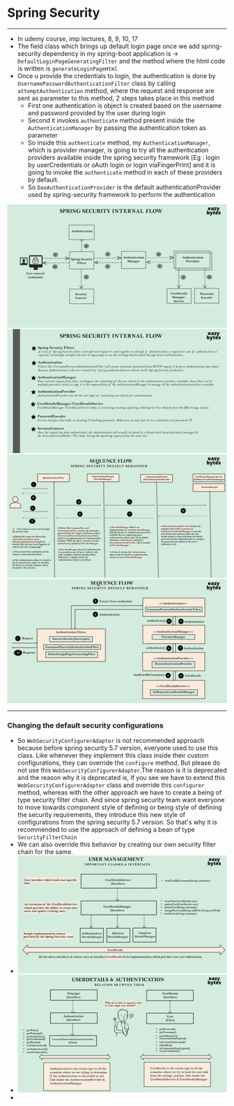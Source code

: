 # Spring Security

---
- In udemy course, imp lectures, 8, 9, 10, 17
- The field class which brings up default login page once we add spring-security dependency in my spring-boot application is -> `DefaultLoginPageGeneratingFilter` and the method where the html code is written is `generateLoginPageHtml`
- Once u provide the credentials to login, the authentication is done by `UsernamePasswordAuthenticationFilter` class by calling `attemptAuthentication` method, where the request and response are sent as parameter to this method, 2 steps takes place in this method
  - First one authentication is object is created based on the username and password provided by the user during login
  - Second it invokes `authenticate` method present inside the `AuthenticationManager` by passing the authentication token as parameter
  - So inside this `authenticate` method, my `AuthenticationManager`, which is provider manager, is going to try all the authentication providers available inside the spring security framework [Eg : login by userCredentials or oAuth login or login viaFingerPrint] and it is going  to invoke the `authenticate` method in each of these providers by default.
  - So `DaoAuthenticationProvider` is the default authenticationProvider used by spring-security framework to perform the authentication

![img.png](img.png)
![img_1.png](img_1.png)
![img_2.png](img_2.png)
![img_3.png](img_3.png)

---
### Changing the default security configurations
- So `WebSecurityConfigurerAdapter` is not recommended approach because before spring security 5.7 version, everyone used to use this class. Like whenever they implement this class inside their custom configurations, they can override the `configure` method, But please do not use this `WebSecurityConfigurerAdapter`.The reason is it is deprecated and the reason why it is deprecated is, If you see we have to extend this `WebSecurityConfigurerAdapter` class and override this `configurer` method, whereas with the other approach we have to create a being of type security filter chain. And since spring security team want everyone to move towards component style of defining or being style of defining the security requirements, they introduce this new style of configurations from the spring security 5.7 version. So that's why it is recommended to use the approach of defining a bean of type `SecurityFilterChain`
- We can also override this behavior by creating our own security filter chain for the same.
- ![img_4.png](img_4.png)
- ![img_5.png](img_5.png)
- 